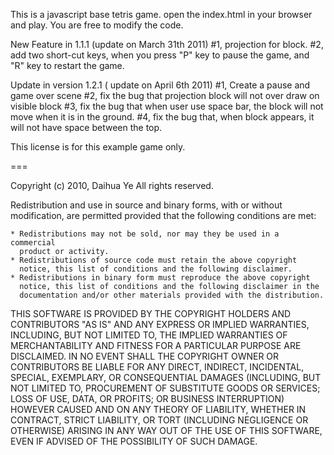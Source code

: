 This is a javascript base tetris game. open the index.html in your browser and play. You are free to modify the code.

New Feature in 1.1.1 (update on March 31th 2011)
#1, projection for block.
#2, add two short-cut keys, when you press "P" key to pause the game, and "R" key to restart the game.

Update in version 1.2.1 ( update on April 6th 2011)
#1, Create a pause and game over scene
#2, fix the bug that projection block will not over draw on visible block
#3, fix the bug that when user use space bar, the block will not move when it is in the ground. 
#4, fix the bug that, when block appears, it will not have space between the top.


This license is for this example game only. 

===

Copyright (c) 2010, Daihua Ye
All rights reserved.

Redistribution and use in source and binary forms, with or without 
modification, are permitted provided that the following conditions are met:

    * Redistributions may not be sold, nor may they be used in a commercial
      product or activity.
    * Redistributions of source code must retain the above copyright 
      notice, this list of conditions and the following disclaimer.
    * Redistributions in binary form must reproduce the above copyright 
      notice, this list of conditions and the following disclaimer in the 
      documentation and/or other materials provided with the distribution.

THIS SOFTWARE IS PROVIDED BY THE COPYRIGHT HOLDERS AND CONTRIBUTORS "AS IS" 
AND ANY EXPRESS OR IMPLIED WARRANTIES, INCLUDING, BUT NOT LIMITED TO, THE 
IMPLIED WARRANTIES OF MERCHANTABILITY AND FITNESS FOR A PARTICULAR PURPOSE 
ARE DISCLAIMED. IN NO EVENT SHALL THE COPYRIGHT OWNER OR CONTRIBUTORS BE 
LIABLE FOR ANY DIRECT, INDIRECT, INCIDENTAL, SPECIAL, EXEMPLARY, OR 
CONSEQUENTIAL DAMAGES (INCLUDING, BUT NOT LIMITED TO, PROCUREMENT OF 
SUBSTITUTE GOODS OR SERVICES; LOSS OF USE, DATA, OR PROFITS; OR BUSINESS 
INTERRUPTION) HOWEVER CAUSED AND ON ANY THEORY OF LIABILITY, WHETHER IN 
CONTRACT, STRICT LIABILITY, OR TORT (INCLUDING NEGLIGENCE OR OTHERWISE) 
ARISING IN ANY WAY OUT OF THE USE OF THIS SOFTWARE, EVEN IF ADVISED OF THE 
POSSIBILITY OF SUCH DAMAGE.
